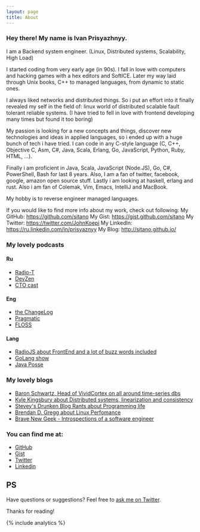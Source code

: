 ```yaml
---
layout: page
title: About
---
```


### Hey there! My name is Ivan Prisyazhnyy.

I am a Backend system engineer.
(Linux, Distributed systems, Scalability, High Load)

I started coding from very early age (in 90s).
I fall in love with computers and hacking games with a
hex editors and SoftICE. Later my way laid through
Unix books, C++ to managed languages, from dynamic to
static ones.

I always liked networks and distributed things. So
i put an effort into it finally revealed my self in the
field of: linux world of distributed scalable fault tolerant
reliable systems. (I have tried to fell in love with frontend
developing many times but found it too boring)

My passion is looking for a new concepts and things,
discover new technologies and ideas in applied languages,
so i ended up with a huge bunch of tech i have tried.
I can code in any C-style language (C, C++, Objective C,
Asm, C#, Java, Scala, Erlang, Go, JavaScript, Python,
Ruby, HTML, ...).

Finally i am proficient in Java, Scala, JavaScript (Node.JS),
Go, C#, PowerShell, Bash for last 8 years. Also, I am a fan of
twitter, facebook, google, amazon open source stuff.
Lastly i am looking at haskell, erlang and rust.
Also i am fan of Colemak, Vim, Emacs, IntelliJ and MacBook.

My hobby is to reverse engineer managed languages.

If you would like to find more info about my work, check out following:
My GitHub: https://github.com/sitano
My Gist: https://gist.github.com/sitano
My Twitter: https://twitter.com/JohnKoepi
My LinkedIn: https://ru.linkedin.com/in/prisyaznyy
My Blog: http://sitano.github.io/

### My lovely podcasts

#### Ru

* [Radio-T](http://www.radio-t.com/)
* [DevZen](http://devzen.ru/)
* [CTO cast](http://ctocast.com/)

#### Eng

* [the ChangeLog](https://changelog.com/)
* [Pragmatic](https://pragprog.com/podcasts)
* [FLOSS](https://twit.tv/shows/floss-weekly)

#### Lang

* [RadioJS about FrontEnd and a lot of buzz words included](http://radiojs.ru/)
* [GoLang show](http://golangshow.com/)
* [Java Posse](http://javaposse.com/)

### My lovely blogs

* [Baron Schwartz, Head of VividCortex on all around time-series dbs](http://www.xaprb.com/)
* [Kyle Kingsbury about Distributed systems, linearization and consistency](https://aphyr.com/)
* [Stevey's Drunken Blog Rants about Programming life](https://sites.google.com/site/steveyegge2/blog-rants)
* [Brendan D. Gregg about Linux Perfomance](http://www.brendangregg.com/)
* [Brave New Geek - Introspections of a software engineer](http://bravenewgeek.com/)

### You can find me at:

* [GitHub](http://github.com/sitano)
* [Gist](https://gist.github.com/sitano)
* [Twitter](http://twitter.com/JohnKoepi)
* [Linkedin](http://ru.linkedin.com/in/prisyaznyy/)

## PS

Have questions or suggestions? Feel free to [ask me on Twitter](https://twitter.com/JohnKoepi).

Thanks for reading!

{% include analytics %}
